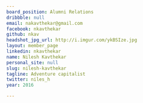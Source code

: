```yaml
---
board_position: Alumni Relations
dribbble: null
email: nakavthekar@gmail.com
facebook: nkavthekar
github: nkav
headshot_jpg_url: http://i.imgur.com/ykBSIze.jpg
layout: member_page
linkedin: nkavthekar
name: Nilesh Kavthekar
personal_site: null
slug: nilesh-kavthekar
tagline: Adventure capitalist
twitter: niles_h
year: 2016

---
```

